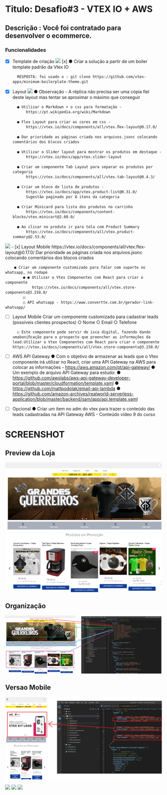 # Titulo: Desaﬁo#3 - VTEX IO + AWS

## Descrição : Você foi contratado para desenvolver o ecommerce.

### Funcionalidades

- [x] Template de criação <img src="https://img.shields.io/static/v1?label=vtex&message=CONCLUIDO&color=39FF14c1&style=for-the-badge&logo=ghost"/>
        [x] ● Criar a solução a partir de um boiler template padrão da Vtex IO

        RESPOSTA: foi usado o : git clone https://github.com/vtex-apps/minimum-boilerplate-theme.git

- [x] Layout <img src="https://img.shields.io/static/v1?label=vtex&message=CONCLUIDO&color=39FF14c1&style=for-the-badge&logo=ghost"/>
        ● Observação - A réplica não precisa ser uma cópia ﬁel deste layout mas tentar se aproximar o máximo que conseguir
        
        ● Utilizar o Markdown + o css para formatação -
            https://pt.wikipedia.org/wiki/Markdown
        
        ● Flex Layout para criar as cores em css -
            https://vtex.io/docs/components/all/vtex.ﬂex-layout@0.17.0/
        
        ● Dar prioridade as páginas criada nos arquivos.jsonc colocando comentários dos blocos criados
        
        ● Utilizar o Slider layout para mostrar os produtos em destaque -
            https://vtex.io/docs/app/vtex.slider-layout

        ● Criar um componente Tab Layout para separar os produtos por categoria
            https://vtex.io/docs/components/all/vtex.tab-layout@0.4.3/

        ● Criar um bloco de lista de produtos -
            https://vtex.io/docs/app/vtex.product-list@0.31.0/
            Sugestão paginado por 8 itens da categoria

        ● Criar Minicard para lista dos produtos no carrinho
            https://vtex.io/docs/components/content-blocks/vtex.minicart@2.60.0/

        ● Ao clicar no produto ir para tela com Product Summary
            https://vtex.io/docs/components/all/vtex.product-summary@2.53.0/

<img src="https://img.shields.io/static/v1?label=vtex&message=CONCLUIDO&color=39FF14c1&style=for-the-badge&logo=ghost"/>
- [x] Layout Mobile 
        https://vtex.io/docs/components/all/vtex.ﬂex-layout@0.17.0/
        Dar prioridade as páginas criada nos arquivos.jsonc colocando comentários dos blocos criados

        ● Criar um componente customizado para falar com suporte no whatsapp, no rodapé
            ● ● Utilizar o Vtex Componentes com React para criar o componente
                https://vtex.io/docs/components/all/vtex.store-components@3.150.0/
            ○
            ○ API whatsapp - https://www.convertte.com.br/gerador-link-whatsapp/

- [ ] Layout Mobile
    Criar um componente customizado para cadastrar leads (possíveis clientes prospectos)
        ○ Nome
        ○ Email
        ○ Telefone

        ○ Este componente pode servir de isca digital, fazendo dando umaboniﬁcação para o prospecto que preencher as informações da lead.Utilizar o Vtex Componentes com React para criar o componente https://vtex.io/docs/components/all/vtex.store-components@3.150.0/


- [ ] AWS API Gateway
        ● Com o objetivo de armazenar as leads que o Vtex componente irá utilizar no
    React, criar uma API Gateway na AWS para colocar as informações -
    https://aws.amazon.com/pt/api-gateway/
        ● Um exemplo de arquivo API Gateway para estudo:
        ● https://github.com/awslabs/aws-api-gateway-developer-portal/blob/master/cloudformation/template.yaml
        ● https://github.com/mattpodolak/email-api-lambda
        ● https://github.com/amazon-archives/realworld-serverless-application/blob/master/backend/sam/app/api.template.yaml   


- [ ] Opcional
        ● Criar um item no adm do vtex para trazer o conteúdo das leads cadastradas na API Gateway AWS - Conteúdo vídeo 9 do curso

 
 # SCREENSHOT 
 ## Preview da Loja
 ![Alt text](store/assets/screenshots/preview-site.PNG?raw=true "Optional Title")

 ## Organização
  ![Alt text]( store/assets/screenshots/organizacao.png?raw=true "Site e Codigo")

  ## Versao Mobile 
   ![Alt text]( store/assets/screenshots/organizacao-celular.png "Versao Mobile")

<img src="https://img.shields.io/static/v1?label=Blog&message=Rocketseat&color=7159c1&style=for-the-badge&logo=ghost"/>

<img src="https://img.shields.io/static/v1?label=vtex&message=CONCLUIDO&color=39FF14c1&style=for-the-badge&logo=ghost"/>
<img src="https://img.shields.io/static/v1?label=vtex&message=em-desenvolvimento&color=FF0000&style=for-the-badge&logo=ghost"/>    


